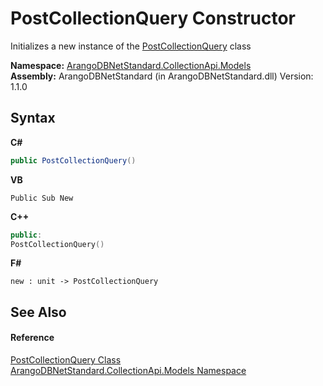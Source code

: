 # PostCollectionQuery Constructor 
 

Initializes a new instance of the <a href="8b99144e-5ea9-2e42-3c90-eb4af40d82c9">PostCollectionQuery</a> class

**Namespace:**&nbsp;<a href="eddef630-2e74-9b99-ee5b-91305adea48b">ArangoDBNetStandard.CollectionApi.Models</a><br />**Assembly:**&nbsp;ArangoDBNetStandard (in ArangoDBNetStandard.dll) Version: 1.1.0

## Syntax

**C#**<br />
``` C#
public PostCollectionQuery()
```

**VB**<br />
``` VB
Public Sub New
```

**C++**<br />
``` C++
public:
PostCollectionQuery()
```

**F#**<br />
``` F#
new : unit -> PostCollectionQuery
```


## See Also


#### Reference
<a href="8b99144e-5ea9-2e42-3c90-eb4af40d82c9">PostCollectionQuery Class</a><br /><a href="eddef630-2e74-9b99-ee5b-91305adea48b">ArangoDBNetStandard.CollectionApi.Models Namespace</a><br />